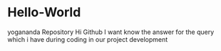 # Hello-World
yogananda Repository
Hi Github
I want know the answer for the query which i have during coding in our project development
